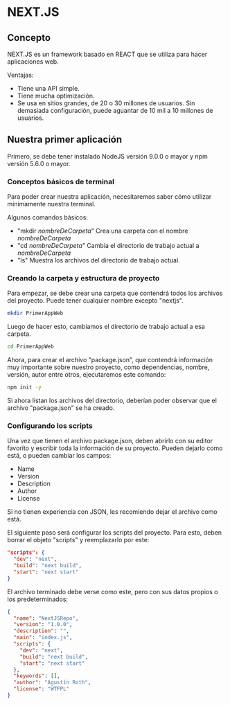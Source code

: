 # NEXT.JS

## Concepto
NEXT.JS es un framework basado en REACT que se utiliza para hacer aplicaciones web.

Ventajas:
* Tiene una API simple.
* Tiene mucha optimización.
* Se usa en sitios grandes, de 20 o 30 millones de usuarios. Sin demasiada configuración, puede aguantar de 10 mil a 10 millones de usuarios.

## Nuestra primer aplicación
Primero, se debe tener instalado NodeJS versión 9.0.0 o mayor y npm versión 5.6.0 o mayor.

### Conceptos básicos de terminal
Para poder crear nuestra aplicación, necesitaremos saber cómo utilizar mínimamente nuestra terminal.

Algunos comandos básicos:
* "mkdir *nombreDeCarpeta*" Crea una carpeta con el nombre *nombreDeCarpeta*
* "cd *nombreDeCarpeta*" Cambia el directorio de trabajo actual a *nombreDeCarpeta*
* "ls" Muestra los archivos del directorio de trabajo actual.

### Creando la carpeta y estructura de proyecto
Para empezar, se debe crear una carpeta que contendrá todos los archivos del proyecto. Puede tener cualquier nombre excepto "nextjs".

```bash
mkdir PrimerAppWeb
```

Luego de hacer esto, cambiamos el directorio de trabajo actual a esa carpeta.

```bash
cd PrimerAppWeb
```

Ahora, para crear el archivo "package.json", que contendrá información muy importante sobre nuestro proyecto, como dependencias, nombre, versión, autor entre otros, ejecutaremos este comando:

```bash
npm init -y
```

Si ahora listan los archivos del directorio, deberían poder observar que el archivo "package.json" se ha creado.

### Configurando los scripts
Una vez que tienen el archivo package.json, deben abrirlo con su editor favorito y escribir toda la información de su proyecto. Pueden dejarlo como está, o pueden cambiar los campos:
* Name
* Version
* Description
* Author
* License

Si no tienen experiencia con JSON, les recomiendo dejar el archivo como está.

El siguiente paso será configurar los scripts del proyecto. Para esto, deben borrar el objeto "scripts" y reemplazarlo por este:

```json
"scripts": {
  "dev": "next",
  "build": "next build",
  "start": "next start"
}
```

El archivo terminado debe verse como este, pero con sus datos propios o los predeterminados:

```json
{
  "name": "NextJSRepo",
  "version": "1.0.0",
  "description": "",
  "main": "index.js",
  "scripts": {
    "dev": "next",
    "build": "next build",
    "start": "next start"
  },
  "keywords": [],
  "author": "Agustín Roth",
  "license": "WTFPL" 
}
```
